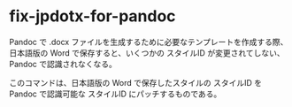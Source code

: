 # fix-jpdotx-for-pandoc

Pandoc で .docx ファイルを生成するために必要なテンプレートを作成する際、日本語版の Word で保存すると、いくつかの スタイルID が変更されてしない、Pandoc で認識されなくなる。

このコマンドは、日本語版の Word で保存したスタイルの スタイルID を Pandoc で認識可能な スタイルID にパッチするものである。
